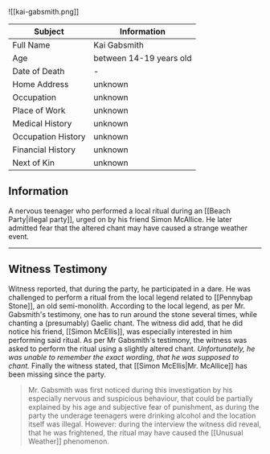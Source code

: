![[kai-gabsmith.png]]

| Subject            | Information             |
| ------------------ | ----------------------- |
| Full Name          | Kai Gabsmith            |
| Age                | between 14-19 years old |
| Date of Death      | -                       |
| Home Address       | unknown                 |
| Occupation         | unknown                 |
| Place of Work      | unknown                 |
| Medical History    | unknown                 |
| Occupation History | unknown                 |
| Financial History  | unknown                 |
| Next of Kin        | unknown                 |
## Information
A nervous teenager who performed a local ritual during an [[Beach Party|illegal party]], urged on by his friend Simon McAllice. He later admitted fear that the altered chant may have caused a strange weather event.

----
## Witness Testimony
Witness reported, that during the party, he participated in a dare. He was challenged to perform a ritual from the local legend related to [[Pennybap Stone]], an old semi-monolith. According to the local legend, as per Mr. Gabsmith's testimony, one has to run around the stone several times, while chanting a (presumably) Gaelic chant. The witness did add, that he did notice his friend, [[Simon McEllis]], was especially interested in him performing said ritual.
As per Mr Gabsmith's testimony, the witness was asked to perform the ritual using a slightly altered chant. _Unfortunately, he was unable to remember the exact wording, that he was supposed to chant._
Finally the witness stated, that [[Simon McEllis|Mr. McAllice]] has been missing since the party.

>Mr. Gabsmith was first noticed during this investigation by his especially nervous and suspicious behaviour, that could be partially explained by his age and subjective fear of punishment, as during the party the underage teenagers were drinking alcohol and the location itself was illegal. 
>However: during the interview the witness did reveal, that he was frightened, the ritual may have caused the [[Unusual Weather]] phenomenon.